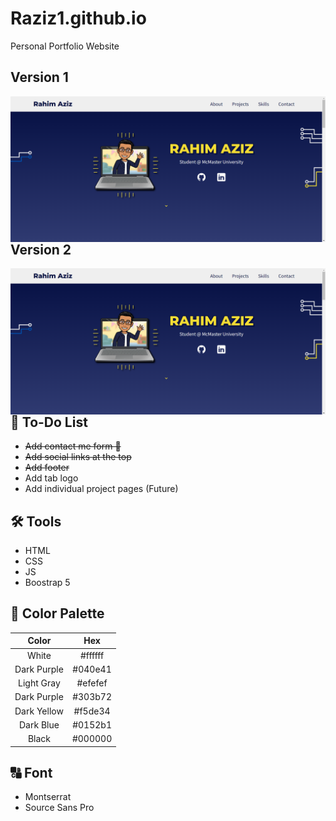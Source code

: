 # Raziz1.github.io
Personal Portfolio Website

## Version 1
<p> 
    <img align='Left' src="Website_preview.png? raw=true" >
</p>

## Version 2
<p> 
    <img align='Left' src="Website_preview.png? raw=true" >
</p>


## 📃 To-Do List
* <s>Add contact me form 📧</s>
* <s>Add social links at the top</s>
* <s>Add footer</s>
* Add tab logo
* Add individual project pages (Future)

## 🛠️ Tools
* HTML
* CSS
* JS
* Boostrap 5

## 🎨 Color Palette
| Color  | Hex |
|  :---: |  :---: |
| White  | #ffffff  |
| Dark Purple  | #040e41  |
| Light Gray  | #efefef  |
| Dark Purple  | #303b72  |
| Dark Yellow  | #f5de34  |
| Dark Blue  | #0152b1  |
| Black  | #000000  |

## 🔠 Font
* Montserrat
* Source Sans Pro
